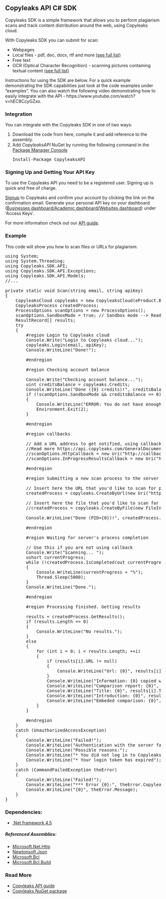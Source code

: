 <h2>Copyleaks API C# SDK</h2>
<p>
Copyleaks SDK is a simple framework that allows you to perform plagiarism scans and track content distribution around the web, using Copyleaks cloud.
</p>
<p>
With Copyleaks SDK you can submit for scan:  
<ul>
<li>Webpages</li>
<li>Local files - pdf, doc, docx, rtf and more <a href="https://api.copyleaks.com/GeneralDocumentation/TechnicalSpecifications#supportedfiletypes">(see full list)</a></li>
<li>Free text</li>
<li>OCR (Optical Character Recognition) - scanning pictures containing textual content <a href="https://api.copyleaks.com/GeneralDocumentation/TechnicalSpecifications#supportedfiletypes">(see full list)</a></li>
</ul>
Instructions for using the SDK are below. For a quick example demonstrating the SDK capabilities just look at the code examples under “examples”. You can also watch the following video demonstrating how to easily integrate with the API - https://www.youtube.com/watch?v=hEC8CcyGZxo. 
</p>
<h3>Integration</h3>
<p>You can integrate with the Copyleaks SDK in one of two ways:</p>
<ol>
<li>Download the code from here, compile it and add reference to the assembly.</li>
<li>Add <i>CopyleaksAPI</i> NuGet by running the following command in the <a href="http://docs.nuget.org/consume/package-manager-console">Package Manager Console</a></li>
<pre>
Install-Package CopyleaksAPI
</pre>
</ol>
<h3>Signing Up and Getting Your API Key</h3>
 <p>To use the Copyleaks API you need to be a registered user. Signing up is quick and free of charge.</p>
 <p><a href="https://copyleaks.com/Account/Register">Signup</a> to Copyleaks and confirm your account by clicking the link on the confirmation email. Generate your personal API key on your dashboard (<a href="https://api.copyleaks.com/businessesapi">Businesses dashboard/</a><a href="https://api.copyleaks.com/academicapi">Academic dashboard/</a><a href="https://api.copyleaks.com/websitesapi">Websites dashboard</a>) under 'Access Keys'. </p>
 <p>For more information check out our <a href="https://api.copyleaks.com/Guides/HowToUse">API guide</a>.</p>
<h3>Example</h3>
<p>This code will show you how to scan files or URLs for plagiarism:</p>

<pre>
using System;
using System.Threading;
using Copyleaks.SDK.API;
using Copyleaks.SDK.API.Exceptions;
using Copyleaks.SDK.API.Models;
//...

private static void Scan(string email, string apiKey)
{
	CopyleaksCloud copyleaks = new CopyleaksCloud(eProduct.Businesses);
	CopyleaksProcess createdProcess;
	ProcessOptions scanOptions = new ProcessOptions();
	scanOptions.SandboxMode = true; // Sandbox mode --> Read more https://api.copyleaks.com/GeneralDocumentation/RequestHeaders#sandbox-mode
	ResultRecord[] results;
	try
	{
		#region Login to Copyleaks cloud
		Console.Write("Login to Copyleaks cloud...");
		copyleaks.Login(email, apiKey);
		Console.WriteLine("Done!");
		
		#endregion
		
		#region Checking account balance
		
		Console.Write("Checking account balance...");
		uint creditsBalance = copyleaks.Credits;
		Console.WriteLine("Done ({0} credits)!", creditsBalance);
		if (!scanOptions.SandboxMode && creditsBalance == 0)
		{
			Console.WriteLine("ERROR: You do not have enough credits to complete this scan. Your balance is {0}).", creditsBalance);
			Environment.Exit(2);
		}
		
		#endregion
		
		#region callbacks
		
		// Add a URL address to get notified, using callbacks, once the scan results are ready. 
		//Read more https://api.copyleaks.com/GeneralDocumentation/RequestHeaders#callbacks
		//scanOptions.HttpCallback = new Uri("http://callbackurl.com?pid={PID}");
		//scanOptions.InProgressResultsCallback = new Uri("http://callbackurl.com?pid={PID}");
		
		#endregion
		
		#region Submitting a new scan process to the server
		
		// Insert here the URL that you'd like to scan for plagiarism
		createdProcess = copyleaks.CreateByUrl(new Uri("http://urltoscan.com"), scanOptions);
		
		// Insert here the file that you'd like to scan for plagiarism
		//createdProcess = copyleaks.CreateByFile(new FileInfo("C:\FiletoScan.pdf"), scanOptions);
		
		Console.WriteLine("Done (PID={0})!", createdProcess.PID);
		
		#endregion
		
		#region Waiting for server's process completion
		
		// Use this if you are not using callback
		Console.Write("Scanning... ");
		ushort currentProgress;
		while (!createdProcess.IsCompleted(out currentProgress))
		{
			Console.WriteLine(currentProgress + "%");
			Thread.Sleep(5000);
		}
		Console.WriteLine("Done.");
		
		#endregion
		
		#region Processing finished. Getting results
		
		results = createdProcess.GetResults();
		if (results.Length == 0)
		{
			Console.WriteLine("No results.");
		}
		else
		{
			for (int i = 0; i < results.Length; ++i)
			{
				if (results[i].URL != null)
				{
					Console.WriteLine("Url: {0}", results[i].URL);
				}
				Console.WriteLine("Information: {0} copied words ({1}%)", results[i].NumberOfCopiedWords, results[i].Percents);
				Console.WriteLine("Comparison report: {0}", results[i].ComparisonReport);
				Console.WriteLine("Title: {0}", results[i].Title);
				Console.WriteLine("Introduction: {0}", results[i].Introduction);
				Console.WriteLine("Embeded comparison: {0}", results[i].EmbededComparison);
			}
		}
		
		#endregion
	}
	catch (UnauthorizedAccessException)
	{
		Console.WriteLine("Failed!");
		Console.WriteLine("Authentication with the server failed!");
		Console.WriteLine("Possible reasons:");
		Console.WriteLine("* You did not log in to Copyleaks cloud");
		Console.WriteLine("* Your login token has expired");
	}
	catch (CommandFailedException theError)
	{
		Console.WriteLine("Failed!");
		Console.WriteLine("*** Error {0}:", theError.CopyleaksErrorCode);
		Console.WriteLine("{0}", theError.Message);
	}
}
</pre>

<h3>Dependencies:</h3>
<ul>
<li><a href="http://www.microsoft.com/en-us/download/details.aspx?id=30653">.Net framework 4.5</a></li>
</ul>
<h5>Referenced Assemblies:</h5>
<ul>
<li><a href="https://www.nuget.org/packages/Microsoft.Net.Http">Microsoft.Net.Http</a></li>
<li><a href="https://www.nuget.org/packages/Newtonsoft.Json">Newtonsoft.Json</a></li>
<li><a href="https://www.nuget.org/packages/Microsoft.Bcl">Microsoft.Bcl</a></li>
<li><a href="https://www.nuget.org/packages/Microsoft.Bcl.Build/1.0.21">Microsoft.Bcl.Build</a></li>
</ul>

<h3>Read More</h3>
<ul>
<li><a href="https://api.copyleaks.com/Guides/HowToUse">Copyleaks API guide</a></li>
<li><a href="https://www.nuget.org/packages/CopyleaksAPI/">Copyleaks NuGet package</a></li>
</ul>

